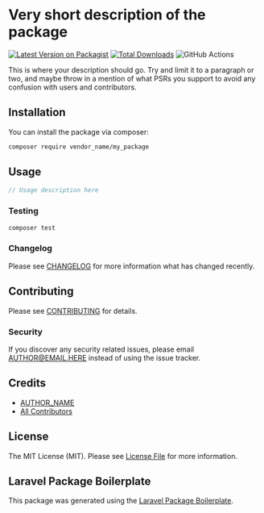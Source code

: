 # Very short description of the package

[![Latest Version on Packagist](https://img.shields.io/packagist/v/vendor_name/my_package.svg?style=flat-square)](https://packagist.org/packages/vendor_name/my_package)
[![Total Downloads](https://img.shields.io/packagist/dt/vendor_name/my_package.svg?style=flat-square)](https://packagist.org/packages/vendor_name/my_package)
![GitHub Actions](https://github.com/vendor_name/my_package/actions/workflows/main.yml/badge.svg)

This is where your description should go. Try and limit it to a paragraph or two, and maybe throw in a mention of what PSRs you support to avoid any confusion with users and contributors.

## Installation

You can install the package via composer:

```bash
composer require vendor_name/my_package
```

## Usage

```php
// Usage description here
```

### Testing

```bash
composer test
```

### Changelog

Please see [CHANGELOG](CHANGELOG.md) for more information what has changed recently.

## Contributing

Please see [CONTRIBUTING](CONTRIBUTING.md) for details.

### Security

If you discover any security related issues, please email AUTHOR@EMAIL.HERE instead of using the issue tracker.

## Credits

-   [AUTHOR_NAME](https://github.com/vendor_name)
-   [All Contributors](../../contributors)

## License

The MIT License (MIT). Please see [License File](LICENSE.md) for more information.

## Laravel Package Boilerplate

This package was generated using the [Laravel Package Boilerplate](https://laravelpackageboilerplate.com).
